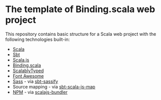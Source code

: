 # The template of Binding.scala web project

This repository contains basic structure for a Scala web project with the following technologies built-in:

* [Scala](https://scala-lang.org)
* [Sbt](https://scala-sbt.org)
* [Scala.js](https://www.scala-js.org/)
* [Binding.scala](https://github.com/ThoughtWorksInc/Binding.scala)
* [ScalablyTyped](https://github.com/oyvindberg/ScalablyTyped)
* [Font Awesome](https://fontawesome.com/)
* [Sass](https://sass-lang.com/) - via [sbt-sassify](https://github.com/irundaia/sbt-sassify/)
* Source mapping - via [sbt-scala-js-map](https://github.com/ThoughtWorksInc/sbt-scala-js-map)
* [NPM](https://www.npmjs.com/) - via [scalajs-bundler](https://github.com/scalacenter/scalajs-bundler)

